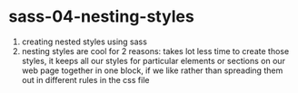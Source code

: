 # sass-04-nesting-styles

1. creating nested styles using sass
2. nesting styles are cool for 2 reasons: takes lot less time to create those styles, it keeps all our styles for particular elements or sections on our web page together in one block, if we like rather than spreading them out in different rules in the css file